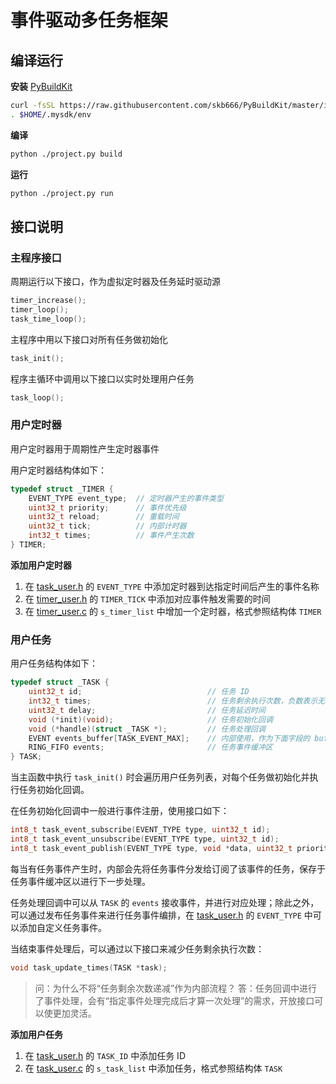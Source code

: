 # 事件驱动多任务框架


## 编译运行

**安装** [PyBuildKit](https://github.com/skb666/PyBuildKit)

```bash
curl -fsSL https://raw.githubusercontent.com/skb666/PyBuildKit/master/install.sh | bash
. $HOME/.mysdk/env
```

**编译**

```bash
python ./project.py build
```

**运行**

```bash
python ./project.py run
```

## 接口说明

### 主程序接口

周期运行以下接口，作为虚拟定时器及任务延时驱动源

```c
timer_increase();
timer_loop();
task_time_loop();
```

主程序中用以下接口对所有任务做初始化

```c
task_init();
```

程序主循环中调用以下接口以实时处理用户任务

```c
task_loop();
```

### 用户定时器

用户定时器用于周期性产生定时器事件

用户定时器结构体如下：

```c
typedef struct _TIMER {
    EVENT_TYPE event_type;  // 定时器产生的事件类型
    uint32_t priority;      // 事件优先级
    uint32_t reload;        // 重载时间
    uint32_t tick;          // 内部计时器
    int32_t times;          // 事件产生次数
} TIMER;
```

**添加用户定时器**

1. 在 [task_user.h](main/user/inc/task_user.h) 的 `EVENT_TYPE` 中添加定时器到达指定时间后产生的事件名称
2. 在 [timer_user.h](main/user/inc/timer_user.h) 的 `TIMER_TICK` 中添加对应事件触发需要的时间
3. 在 [timer_user.c](main/user/src/timer_user.c) 的 `s_timer_list` 中增加一个定时器，格式参照结构体 `TIMER`

### 用户任务

用户任务结构体如下：

```c
typedef struct _TASK {
    uint32_t id;                            // 任务 ID
    int32_t times;                          // 任务剩余执行次数，负数表示无穷次
    uint32_t delay;                         // 任务延迟时间
    void (*init)(void);                     // 任务初始化回调
    void (*handle)(struct _TASK *);         // 任务处理回调
    EVENT events_buffer[TASK_EVENT_MAX];    // 内部使用，作为下面字段的 buffer
    RING_FIFO events;                       // 任务事件缓冲区
} TASK;
```

当主函数中执行 `task_init()` 时会遍历用户任务列表，对每个任务做初始化并执行任务初始化回调。

在任务初始化回调中一般进行事件注册，使用接口如下：

```c
int8_t task_event_subscribe(EVENT_TYPE type, uint32_t id);                  // 订阅任务事件
int8_t task_event_unsubscribe(EVENT_TYPE type, uint32_t id);                // 取消订阅任务事件
int8_t task_event_publish(EVENT_TYPE type, void *data, uint32_t priority);  // 发布任务事件
```

每当有任务事件产生时，内部会先将任务事件分发给订阅了该事件的任务，保存于任务事件缓冲区以进行下一步处理。

任务处理回调中可以从 `TASK` 的 `events` 接收事件，并进行对应处理；除此之外，可以通过发布任务事件来进行任务事件编排，在 [task_user.h](main/user/inc/task_user.h) 的 `EVENT_TYPE` 中可以添加自定义任务事件。

当结束事件处理后，可以通过以下接口来减少任务剩余执行次数：

```c
void task_update_times(TASK *task);
```

> 问：为什么不将“任务剩余次数递减”作为内部流程？
> 答：任务回调中进行了事件处理，会有“指定事件处理完成后才算一次处理”的需求，开放接口可以使更加灵活。

**添加用户任务**

1. 在 [task_user.h](main/user/inc/task_user.h) 的 `TASK_ID` 中添加任务 ID
2. 在 [task_user.c](main/user/src/task_user.c) 的 `s_task_list` 中添加任务，格式参照结构体 `TASK`
